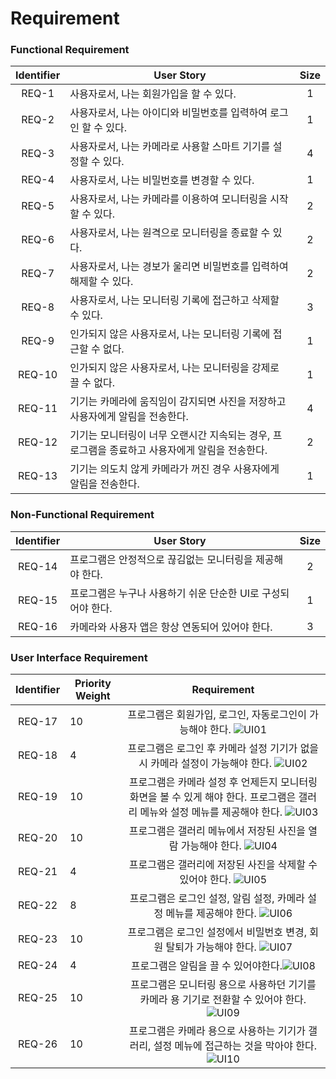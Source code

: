 # Requirement

### Functional Requirement
Identifier | User Story | Size
:---------:|-----------|:----:
REQ-1 | 사용자로서, 나는 회원가입을 할 수 있다. | 1
REQ-2 | 사용자로서, 나는 아이디와 비밀번호를 입력하여 로그인 할 수 있다. | 1
REQ-3 | 사용자로서, 나는 카메라로 사용할 스마트 기기를 설정할 수 있다. | 4
REQ-4 | 사용자로서, 나는 비밀번호를 변경할 수 있다. | 1
REQ-5 | 사용자로서, 나는 카메라를 이용하여 모니터링을 시작할 수 있다. | 2
REQ-6 | 사용자로서, 나는 원격으로 모니터링을 종료할 수 있다. | 2
REQ-7 | 사용자로서, 나는 경보가 울리면 비밀번호를 입력하여 해제할 수 있다. | 2
REQ-8 | 사용자로서, 나는 모니터링 기록에 접근하고 삭제할 수 있다. | 3
REQ-9 | 인가되지 않은 사용자로서, 나는 모니터링 기록에 접근할 수 없다. | 1
REQ-10 | 인가되지 않은 사용자로서, 나는 모니터링을 강제로 끌 수 없다. | 1
REQ-11 | 기기는 카메라에 움직임이 감지되면 사진을 저장하고 사용자에게 알림을 전송한다. | 4
REQ-12 | 기기는 모니터링이 너무 오랜시간 지속되는 경우, 프로그램을 종료하고 사용자에게 알림을 전송한다. | 2
REQ-13 | 기기는 의도치 않게 카메라가 꺼진 경우 사용자에게 알림을 전송한다. | 1

### Non-Functional Requirement
Identifier | User Story | Size
:---------:|-----------|:----:
REQ-14 | 프로그램은 안정적으로 끊김없는 모니터링을 제공해야 한다. | 2
REQ-15 | 프로그램은 누구나 사용하기 쉬운 단순한 UI로 구성되어야 한다. | 1
REQ-16 | 카메라와 사용자 앱은 항상 연동되어 있어야 한다. | 3

### User Interface Requirement
Identifier | Priority Weight | Requirement
:---------:|----|:-----------:
REQ-17 | 10 | 프로그램은 회원가입, 로그인, 자동로그인이 가능해야 한다. ![UI01](./image/UI-1.jpg)
REQ-18 | 4 | 프로그램은 로그인 후 카메라 설정 기기가 없을 시 카메라 설정이 가능해야 한다. ![UI02](./image/UI-2.jpg)
REQ-19 | 10 | 프로그램은 카메라 설정 후 언제든지 모니터링 화면을 볼 수 있게 해야 한다. 프로그램은 갤러리 메뉴와 설정 메뉴를 제공해야 한다. ![UI03](./image/UI-3.jpg)
REQ-20 | 10 | 프로그램은 갤러리 메뉴에서 저장된 사진을 열람 가능해야 한다. ![UI04](./image/UI-4.jpg)
REQ-21 | 4 | 프로그램은 갤러리에 저장된 사진을 삭제할 수 있어야 한다. ![UI05](./image/UI-5.jpg)
REQ-22 | 8 | 프로그램은 로그인 설정, 알림 설정, 카메라 설정 메뉴를 제공해야 한다. ![UI06](./image/UI-6.jpg)
REQ-23 | 10 | 프로그램은 로그인 설정에서 비밀번호 변경, 회원 탈퇴가 가능해야 한다. ![UI07](./image/UI-7.jpg)
REQ-24 | 4 | 프로그램은 알림을 끌 수 있어야한다.![UI08](./image/UI-8.jpg)
REQ-25 | 10 | 프로그램은 모니터링 용으로 사용하던 기기를 카메라 용 기기로 전환할 수 있어야 한다. ![UI09](./image/UI-9.jpg)
REQ-26 | 10 | 프로그램은 카메라 용으로 사용하는 기기가 갤러리, 설정 메뉴에 접근하는 것을 막아야 한다. ![UI10](./image/UI-10.jpg)